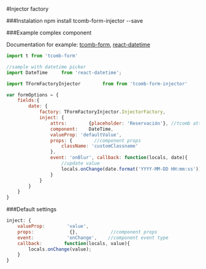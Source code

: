 #Injector factory

###Instalation
npm install tcomb-form-injector --save

###Example complex component

Documentation for example:
[tcomb-form](https://github.com/gcanti/tcomb-form),
[react-datetime](https://github.com/gcanti/tcomb-form)

```js
import t from 'tcomb-form'        

//sample with datetime picker
import DateTime     from 'react-datetime';

import TFormFactoryInjector        from from 'tcomb-form-injector'

var formOptions = {
    fields:{
        date: {
            factory: TFormFactoryInjector.InjectorFactory,
            inject: {
                attrs:        {placeholder: 'Reservación'}, //tcomb attrs
                component:    DateTime,
                valueProp: 'defaultValue',
                props: {        //component props
                    className: 'customClassname'
                },
                event: 'onBlur', callback: function(locals, date){
                    //update value
                    locals.onChange(date.format('YYYY-MM-DD HH:mm:ss'));
                }
            }
        }
    }
}
```

###Default settings
```js
inject: {
    valueProp:        'value',
    props:             {},            //component props
    event:            'onChange',    //component event type
    callback:        function(locals, value){
        locals.onChange(value);
    }
}
```
